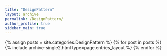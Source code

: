 ```yaml
---
title: "DesignPattern"
layout: archive
permalink: /DesignPattern/
author_profile: true
sidebar_main: true
---
```


{% assign posts = site.categories.DesignPattern %}
{% for post in posts %} {% include archive-single2.html type=page.entries_layout %} {% endfor %}